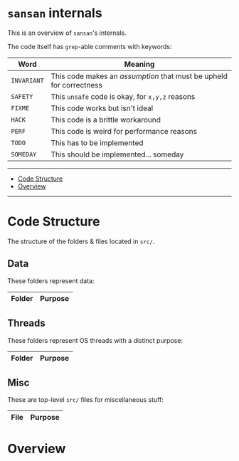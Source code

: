 # `sansan` internals
This is an overview of `sansan`'s internals.

The code itself has `grep`-able comments with keywords:

| Word        | Meaning |
|-------------|---------|
| `INVARIANT` | This code makes an _assumption_ that must be upheld for correctness
| `SAFETY`    | This `unsafe` code is okay, for `x,y,z` reasons
| `FIXME`     | This code works but isn't ideal
| `HACK`      | This code is a brittle workaround
| `PERF`      | This code is weird for performance reasons
| `TODO`      | This has to be implemented
| `SOMEDAY`   | This should be implemented... someday

---

* [Code Structure](#Code-Structure)
* [Overview](#Overview)

---

# Code Structure
The structure of the folders & files located in `src/`.

## Data
These folders represent data:

| Folder         | Purpose |
|----------------|---------|

## Threads
These folders represent OS threads with a distinct purpose:

| Folder           | Purpose |
|------------------|---------|

## Misc
These are top-level `src/` files for miscellaneous stuff:

| File           | Purpose |
|----------------|---------|

# Overview
